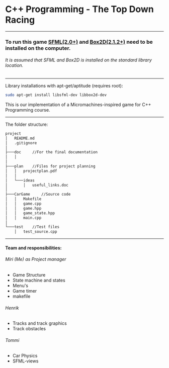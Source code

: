 # C++ Programming - The Top Down Racing

---
### To run this game [SFML(2.0+)][] and [Box2D(2.1.2+)][] need to be installed on the computer.
###### It is assumed that SFML and Box2D is installed on the standard library location.
---
Library installations with apt-get/aptitude (requires root): 

```sh
sudo apt-get install libsfml-dev libbox2d-dev
```

This is our implementation of a Micromachines-inspired game for C++ Programming course.

---

The folder structure:

```sh
project
│   README.md
│   .gitignore
│
├───doc     //For the final documentation
│   │
│
├───plan    //Files for project planning
│   │   projectplan.pdf
│   │
│   └───ideas
│       │   useful_links.doc
│
├───CarGame     //Source code
│   │   Makefile
│   │   game.cpp
│   │   game.hpp
│   │   game_state.hpp
│   │   main.cpp
│
└───test    //Test files
    │   test_source.cpp
```
---
#### Team and responsibilities:
###### Miri (Me) as Project manager
* Game Structure
* State machine and states
* Menu's
* Game timer
* makefile

###### Henrik
* Tracks and track graphics
* Track obstacles

###### Tommi
* Car Physics
* SFML-views


[SFML(2.0+)]: http://www.sfml-dev.org/
[Box2D(2.1.2+)]: http://box2d.org/

